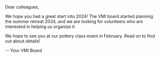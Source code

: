 Dear colleagues,

We hope you had a great start into 2024!
The VMI board started planning the summer retreat 2024, and we are looking for volunteers who are interested in helping us organize it.

We hope to see you at our pottery class event in February.
Read on to find out about details!

-- Your VMI Board
